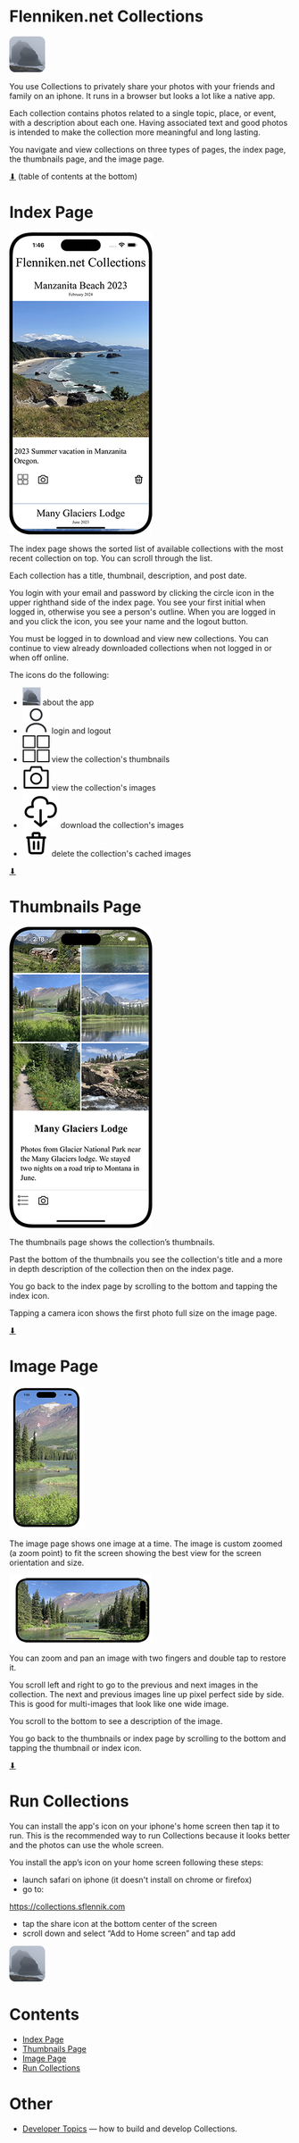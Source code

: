 # Flenniken.net Collections

[![icon](docs/rounded-icon.png)](#)

You use Collections to privately share your photos with your friends
and family on an iphone.  It runs in a browser but looks a lot like a
native app.

Each collection contains photos related to a single topic, place, or
event, with a description about each one. Having associated text and
good photos is intended to make the collection more meaningful and
long lasting.

You navigate and view collections on three types of pages, the index
page, the thumbnails page, and the image page.

[⬇](#Contents) (table of contents at the bottom)

# Index Page

[![Index Page](docs/index.png)](#)

The index page shows the sorted list of available collections with the
most recent collection on top. You can scroll through the list.

Each collection has a title, thumbnail, description, and post date.

You login with your email and password by clicking the circle icon in
the upper righthand side of the index page. You see your first initial
when logged in, otherwise you see a person's outline. When you are
logged in and you click the icon, you see your name and the logout
button.

You must be logged in to download and view new collections. You can
continue to view already downloaded collections when not logged in or
when off online.

The icons do the following:

* ![about](dist/icons/icon-32.png) about the app
* ![login and logout](dist/icons/user.svg) login and logout
* ![view thumbnails](dist/icons/thumbnails.svg) view the collection's thumbnails
* ![view images](dist/icons/camera.svg) view the collection's images
* ![download images](dist/icons/download.svg) download the collection's images
* ![delete cached images](dist/icons/trash-can.svg) delete the collection's cached images

[⬇](#Contents)

# Thumbnails Page

[![Thumbnails Page](docs/thumbnails.png)](#)

The thumbnails page shows the collection’s thumbnails.

Past the bottom of the thumbnails you see the collection's title and a
more in depth description of the collection then on the index page.

You go back to the index page by scrolling to the bottom and tapping
the index icon.

Tapping a camera icon shows the first photo full size on the image
page.

[⬇](#Contents)

# Image Page

[![Image Page](docs/image.png)](#)

The image page shows one image at a time.  The image is custom zoomed
(a zoom point) to fit the screen showing the best view for the screen
orientation and size.

[![Image Landscape](docs/image-landscape.png)](#)

You can zoom and pan an image with two fingers and double tap to
restore it.

You scroll left and right to go to the previous and next images in the
collection. The next and previous images line up pixel perfect side by
side.  This is good for multi-images that look like one wide image.

You scroll to the bottom to see a description of the image.

You go back to the thumbnails or index page by scrolling to the bottom
and tapping the thumbnail or index icon.

[⬇](#Contents)

# Run Collections

You can install the app's icon on your iphone's home screen then tap
it to run.  This is the recommended way to run Collections because it
looks better and the photos can use the whole screen.

You install the app’s icon on your home screen following these steps:

* launch safari on iphone (it doesn't install on chrome or firefox)
* go to:

https://collections.sflennik.com

* tap the share icon at the bottom center of the screen
* scroll down and select “Add to Home screen” and tap add

[![icon](docs/rounded-icon.png)](#)

# Contents

* [Index Page](#index-page)
* [Thumbnails Page](#thumbnails-page)
* [Image Page](#image-page)
* [Run Collections](#run-collections)

# Other

* [Developer Topics](docs/developer.md) &mdash; how to build and develop Collections.

